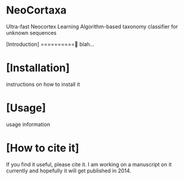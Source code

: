 NeoCortaxa
==========

Ultra-fast Neocortex Learning Algorithm-based taxonomy classifier for unknown sequences

[Introduction]
==========
blah...

[Installation]
==========

instructions on how to install it

[Usage]
==========

usage information



[How to cite it]
==========
If you find it useful, please cite it. I am working on a manuscript on it currently and hopefully it will get published in 2014. 

